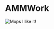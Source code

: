 # AMMWork
![Mops](https://cdn.discordapp.com/attachments/683000507534802996/735567358780768356/unnamed.jpg)
I like it!
